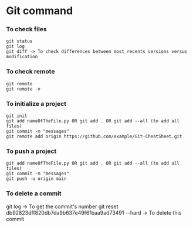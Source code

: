 # Git command

### To check files
```
git status
git log
git diff -> To check differences between most recents versions versus modification
```

### To check remote
```
git remote
git remote -v
```

### To initialize a project
```
git init
git add nameOfTheFile.py OR git add . OR git add --all (to add all files)
git commit -m "messages"
git remote add origin https://github.com/example/Git-CheatSheet.git
```
### To push a project
```
git add nameOfTheFile.py OR git add . OR git add --all (to add all files)
git commit -m "messages"
git push -u origin main
```

### To delete a commit
git log -> To get the commit's number
git reset db92823dff820db7da9b637e49f6fbaa9ad73491 --hard -> To delete this commit